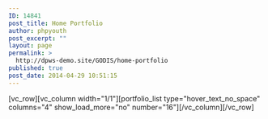 ```yaml
---
ID: 14841
post_title: Home Portfolio
author: phpyouth
post_excerpt: ""
layout: page
permalink: >
  http://dpws-demo.site/GODIS/home-portfolio
published: true
post_date: 2014-04-29 10:51:15
---
```

[vc_row][vc_column width="1/1"][portfolio_list type="hover_text_no_space" columns="4" show_load_more="no" number="16"][/vc_column][/vc_row]